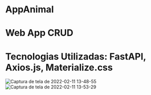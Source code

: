 # AppAnimal
# Web App CRUD
# Tecnologias Utilizadas: FastAPI, Axios.js, Materialize.css

![Captura de tela de 2022-02-11 13-48-55](https://user-images.githubusercontent.com/76068967/153633771-11f57cba-1bbb-4bd4-81b4-bfebb529b5a2.png)
![Captura de tela de 2022-02-11 13-53-29](https://user-images.githubusercontent.com/76068967/153634046-1ced7ae5-0eb6-4d94-b5a9-08aed6cf7b4d.png)
